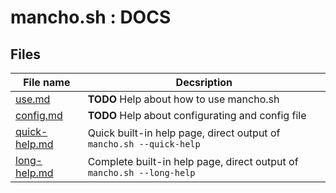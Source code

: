# mancho.sh : DOCS

## Files

| File name                        | Decsription                                                           | 
|----------------------------------|-----------------------------------------------------------------------|
| [use.md](./use.md)               | **TODO** Help about how to use mancho.sh                              |
| [config.md](./config.md)         | **TODO** Help about configurating and config file                     |
| [quick-help.md](./output.quick-help.md) | Quick built-in help page, direct output of `mancho.sh --quick-help`   |
| [long-help.md](./output.long-help.md)   | Complete built-in help page, direct output of `mancho.sh --long-help` |
